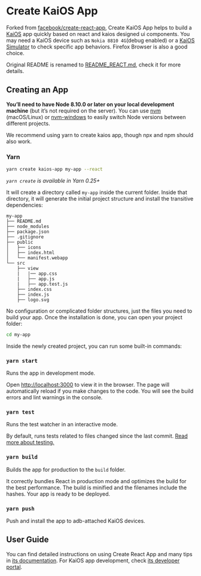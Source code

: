 # Create KaiOS App

Forked from [facebook/create-react-app](https://github.com/facebook/create-react-app), Create KaiOS App helps to build a [KaiOS](https://www.kaiostech.com/) app quickly based on react and kaios designed ui components. You may need a KaiOS device such as `Nokia 8810 4G`(debug enabled) or a [KaiOS Simulator](https://developer.kaiostech.com/getting-started/env-setup/simulator) to check specific app behaviors. Firefox Browser is also a good choice.

Original README is renamed to [README_REACT.md](README_REACT.md), check it for more details.

## Creating an App

**You’ll need to have Node 8.10.0 or later on your local development machine** (but it’s not required on the server). You can use [nvm](https://github.com/creationix/nvm#installation) (macOS/Linux) or [nvm-windows](https://github.com/coreybutler/nvm-windows#node-version-manager-nvm-for-windows) to easily switch Node versions between different projects.

We recommend using yarn to create kaios app, though npx and npm should also work.

### Yarn

```sh
yarn create kaios-app my-app --react
```

_`yarn create` is available in Yarn 0.25+_

It will create a directory called `my-app` inside the current folder. Inside that directory, it will generate the initial project structure and install the transitive dependencies:

```
my-app
├── README.md
├── node_modules
├── package.json
├── .gitignore
├── public
│   ├── icons
│   ├── index.html
│   └── manifest.webapp
└── src
    ├── view
    |   |── app.css
    |   ├── app.js
    |   ├── app.test.js
    ├── index.css
    ├── index.js
    ├── logo.svg
```

No configuration or complicated folder structures, just the files you need to build your app. Once the installation is done, you can open your project folder:

```sh
cd my-app
```

Inside the newly created project, you can run some built-in commands:

### `yarn start`

Runs the app in development mode.

Open [http://localhost:3000](http://localhost:3000) to view it in the browser. The page will automatically reload if you make changes to the code. You will see the build errors and lint warnings in the console.

### `yarn test`

Runs the test watcher in an interactive mode.

By default, runs tests related to files changed since the last commit. [Read more about testing.](https://facebook.github.io/create-react-app/docs/running-tests)

### `yarn build`

Builds the app for production to the `build` folder.

It correctly bundles React in production mode and optimizes the build for the best performance. The build is minified and the filenames include the hashes. Your app is ready to be deployed.

### `yarn push`

Push and install the app to adb-attached KaiOS devices.

## User Guide

You can find detailed instructions on using Create React App and many tips in [its documentation](https://facebook.github.io/create-react-app/). For KaiOS app development, check [its developer portal](https://developer.kaiostech.com/).
